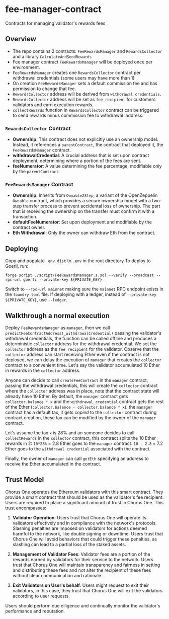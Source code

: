 # fee-manager-contract

Contracts for managing validator's rewards fees

## Overview

- The repo contains 2 contracts: `FeeRewardsManager` and `RewardsCollector` and a library `CalculateAndSendRewards`
- Fee manager contract `FeeRewardsManager` will be deployed once per environment.
- `FeeRewardsManager` creates one `RewardsCollector` contract per withdrawal credentials (some users may have more than 1)
- On creation `FeeRewardsManager` sets a default commission fee and has permission to change that fee.
- `RewardsCollector` address will be derived from `withdrawal credentials`.
- `RewardsCollector` address will be set as `fee_recipient` for customers validators and earn execution rewards.
- `collectRewards` function in `RewardsCollector` contract can be triggered to send rewards minus commission fee to withdrawal .address.

### `RewardsCollector` Contract

- **Ownership**: This contract does not explicitly use an ownership model. Instead, it references a `parentContract`, the contract that deployed it, the `FeeRewardsManager` contract.
- **withdrawalCredential**: A crucial address that is set upon contract deployment, determining where a portion of the fees are sent.
- **feeNumerator**: A value determining the fee percentage, modifiable only by the `parentContract`.

### `FeeRewardsManager` Contract

- **Ownership**: Inherits from `Ownable2Step`, a variant of the OpenZeppelin `Ownable` contract, which provides a secure ownership model with a two-step transfer process to prevent accidental loss of ownership. The part that is receiving
the ownership on the transfer must confirm it with a transaction.
- **defaultFeeNumerator**: Set upon deployment and modifiable by the contract owner.
- **Eth Withdrawal**: Only the owner can withdraw Eth from the contract.

## Deploying

Copy and populate `.env.dist` to `.env` in the root directory
To deploy to Goerli, run:

```
forge script ./script/FeeRewardsManager.s.sol --verify --broadcast --rpc-url goerli --private-key ${PRIVATE_KEY}
```

Switch to `--rpc-url mainnet` making sure the `mainnet` RPC endpoint exists in the `foundry.toml` file.
If deploying with a ledger, instead of `--private-key ${PRIVATE_KEY}`, use `--ledger`.

## Walkthrough a normal execution

Deploy `FeeRewardsManager` as `manager`, then we call
`predictFeeContractAddress(_withdrawalCredential)` passing the validator's
withdrawal credentials, the function can be called offline and produces a
deterministic `collector` address for the withdrawal credential.
We set the `collector` address as the `fee recipient` for the validator. Observe
that the `collector` address can start receiving Ether even if the contract is not deployed,
we can delay the execution of `manager` that creates the `collector` contract to a convenient time.
Let's say the validator accumulated 10 Ether in rewards in the `collector` address.

Anyone can decide to call `createFeeContract` in the `manager` contract, passing the
withdrawal credentials, this will create the `collector` contract where the `collector` address was in place,
note that the contract state will already have 10 Ether.
By default, the `manager` contract gets `collector.balance * x` and the
`withdrawal_credential` contract gets the rest of the Ether (`collector.balance - collector.balance * x`).
the `manager` contract has a default tax, it gets _copied_ to the `collector` contract during contract creation,
these tax can be modified by the owner of the `manager` contract.

Let's assume the tax `x` is 28% and
an someone decides to call `collectRewards` in
the `collector` contract, this contract splits the 10 Ether
rewards in 2:
    `10*28%` = 2.8 Ether goes to the `manager` contract.
    `10 - 2.8` = 7.2 Ether goes to the `withdrawal credential` associated with the contract.

Finally, the owner of `manager` can call `getEth` specifying an address to
receive the Ether accumulated in the contract.

## Trust Model

Chorus One operates the Ethereum validators with this smart contract. They provide a
smart contract that should be used as the validator's fee recipient.
Users are required to place a significant amount of trust in Chorus One. This
trust encompasses:

1. **Validator Operation**: Users trust that Chorus One will operate its
validators effectively and in compliance with the network's protocols.
Slashing penalties are imposed on validators for actions deemed harmful to the
network, like double signing or downtime. Users trust that Chorus One
will avoid behaviors that could trigger these penalties, as slashing can lead to
a partial loss of the staked assets.

2. **Management of Validator Fees**: Validator fees are a portion of the rewards
earned by validators for their service to the network. Users trust that
Chorus One will maintain transparency and fairness in setting and distributing
these fees and not alter the recipient of these fees without clear communication
and rationale.

3. **Exit Validators on User's behalf**: Users might request to exit their validators,
in this case, they trust that Chorus One will exit the validators according to user requests.

Users should perform due diligence and continually monitor the validator's
performance and reputation.
